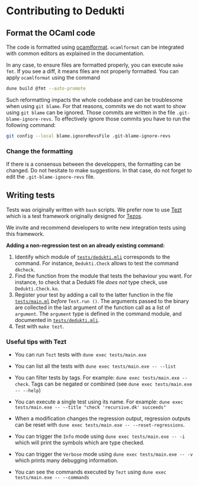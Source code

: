 # Contributing to Dedukti

## Format the OCaml code

The code is formatted using
[ocamlformat](https://github.com/ocaml-ppx/ocamlformat/).
`ocamlformat` can be integrated with common editors as explained in
the documentation.

In any case, to ensure files are formatted properly, you can execute
`make fmt`. If you see a diff, it means files are not properly
formatted. You can apply `ocamlformat` using the command

```bash
dune build @fmt --auto-promote
```

Such reformatting impacts the whole codebase and can be troublesome
when using `git blame`. For that reasons, commits we do not want to
show using `git blame` can be ignored. Those commits are written in
the file `.git-blame-ignore-revs`. To effectively ignore those commits
you have to run the following command:

```bash
git config --local blame.ignoreRevsFile .git-blame-ignore-revs
```

### Change the formatting

If there is a consensus between the developpers, the formatting can be
changed. Do not hesitate to make suggestions. In that case, do not
forget to edit the `.git-blame-ignore-revs` file.

## Writing tests

Tests was originally written with `bash` scripts. We prefer now to use
[Tezt](https://tezos.gitlab.io/developer/tezt.html?highlight=tezt)
which is a test framework originally designed for
[Tezos](https://tezos.gitlab.io).

We invite and recommend developers to write new integration tests
using this framework.

**Adding a non-regression test on an already existing command:**

1. Identify which module of [`tests/dedukti.mli`](tests/dedukti.mli)
   corresponds to the command. For instance, `Dedukti.Check` allows to
   test the command `dkcheck`.
2. Find the function from the module that tests the behaviour you
   want. For instance, to check that a Dedukti file *does not* type check,
   use `Dedukti.Check.ko`.
3. Register your test by adding a call to the latter function in the file
   [`tests/main.ml`](tests/main.ml) *before* `Test.run ()`. The
   arguments passed to the binary are collected in the last argument
   of the function call as a list of `argument`. The `argument`
   type is defined in the command module, and documented in
   [`tests/dedukti.mli`](tests/dedukti.mli).
4. Test with `make tezt`.


### Useful tips with Tezt

- You can run `Tezt` tests with `dune exec tests/main.exe`

- You can list all the tests with `dune exec tests/main.exe -- --list`

- You can filter tests by tags. For example: `dune exec tests/main.exe -- check`.
  Tags can be negated or combined (see `dune exec tests/main.exe -- --help`)

- You can execute a single test using its name. For example:
  `dune exec tests/main.exe -- --title "check 'recursive.dk' succeeds"`

- When a modification changes the regression output, regression outputs can be reset with 
  `dune exec tests/main.exe -- --reset-regressions`.

- You can trigger the `Info` mode using `dune exec tests/main.exe -- -i`
  which will print the symbols which are type checked.

- You can trigger the `Verbose` mode using `dune exec tests/main.exe -- -v`
   which prints many debugging information.

- You can see the commands executed by `Tezt` using `dune exec tests/main.exe -- --commands`
